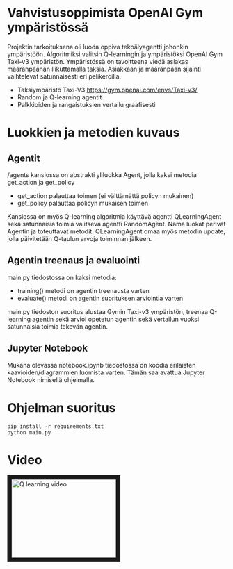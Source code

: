 # Vahvistusoppimista OpenAI Gym ympäristössä

Projektin tarkoituksena oli luoda oppiva tekoälyagentti johonkin ympäristöön. Algoritmiksi valitsin Q-learningin ja ympäristöksi OpenAI Gym Taxi-v3 ympäristön. Ympäristössä on tavoitteena viedä asiakas määränpäähän liikuttamalla taksia. Asiakkaan ja määränpään sijainti vaihtelevat satunnaisesti eri pelikeroilla.

*  Taksiympäristö Taxi-V3 https://gym.openai.com/envs/Taxi-v3/
*  Random ja Q-learning agentit
*  Palkkioiden ja rangaistuksien vertailu graafisesti

# Luokkien ja metodien kuvaus

## Agentit

/agents kansiossa on abstrakti yliluokka Agent, jolla kaksi metodia get_action ja get_policy
* get_action palauttaa toimen (ei välttämättä policyn mukainen)
* get_policy palauttaa policyn mukaisen toimen

Kansiossa on myös Q-learning algoritmia käyttävä agentti QLearningAgent sekä satunnaisia
toimia valitseva agentti RandomAgent. Nämä luokat perivät Agentin ja toteuttavat metodit.
QLearningAgent omaa myös metodin update, jolla päivitetään Q-taulun arvoja toiminnan jälkeen.

## Agentin treenaus ja evaluointi

main.py tiedostossa on kaksi metodia:

* training() metodi on agentin treenausta varten
* evaluate() metodi on agentin suorituksen arviointia varten

main.py tiedoston suoritus alustaa Gymin Taxi-v3 ympäristön, treenaa Q-learning
agentin sekä arvioi opetetun agentin sekä vertailun vuoksi satunnaisia toimia tekevän
agentin.

## Jupyter Notebook

Mukana olevassa notebook.ipynb tiedostossa on koodia erilaisten kaavioiden/diagrammien
luomista varten. Tämän saa avattua Jupyter Notebook nimisellä ohjelmalla.

# Ohjelman suoritus

```
pip install -r requirements.txt
python main.py
```

# Video

<a href="http://www.youtube.com/watch?feature=player_embedded&v=4miwRVk0tzs
" target="_blank"><img src="http://img.youtube.com/vi/4miwRVk0tzs/0.jpg" 
alt="Q learning video" width="240" height="180" border="10" /></a>
